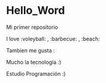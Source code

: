 # Hello_Word

Mi primer repositorio

I love :voleyball: , :barbecue: , :beach:

Tambien me gusta :

Mucho la tecnología :)

Estudio Programación :)

